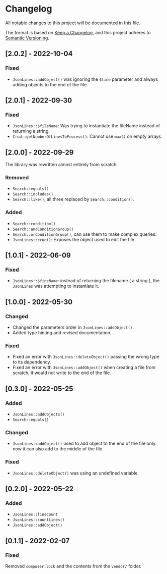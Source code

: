 # Changelog

All notable changes to this project will be documented in this file.

The format is based on [Keep a Changelog](https://keepachangelog.com/en/1.0.0/),
and this project adheres to [Semantic Versioning](https://semver.org/spec/v2.0.0.html).

## [2.0.2] - 2022-10-04

### Fixed
- `JsonLines::addObject()` was ignoring the `$line` parameter and always adding objects to the end of the file.


## [2.0.1] - 2022-09-30

### Fixed
- `JsonLines::$fileName`: Was trying to instantiate the fileName instead of returning a string.
- `Crud::getNumberOfLinesToProcess()`: Cannot use `max()` on empty arrays.

## [2.0.0] - 2022-09-29

The library was rewritten almost entirely from scratch.

### Removed

- `Search::equals()`
- `Search::includes()`
- `Search::like()`, all three replaced by `Search::condition()`.

### Added

- `Search::condition()`
- `Search::andConditionGroup()`
- `Search::orConditionGroup()`, can use them to make complex queries.
- `JsonLines::crud()`: Exposes the object used to edit the file.

## [1.0.1] - 2022-06-09

### Fixed

- `JsonLines::$fineName`: instead of returning the filename ( a string ), the `JsonLines` was attempting to instantiate it.

## [1.0.0] - 2022-05-30

### Changed

- Changed the parameters order in `JsonLines::addObject()`.
- Added type hinting and revised documentation.

### Fixed

- Fixed an error with `JsonLines::deleteObject()` passing the wrong type to its dependency.
- Fixed an error with `JsonLines::addObject()` when creating a file from scratch, it would not write to the end of the file.

## [0.3.0] - 2022-05-25

### Added

- `JsonLines::addObjects()`
- `Search::equals()`

### Changed

- `JsonLines::addObject()` used to add object to the end of the file only.
  now it can also add to the middle of the file.

### Fixed

- `JsonLines::deleteObject()` was using an undefined variable.

## [0.2.0] - 2022-05-22

### Added

- `JsonLines::lineCount`
- `JsonLines::countLines()`
- `JsonLines::addObject()`

## [0.1.1] - 2022-02-07

### Fixed

Removed `composer.lock` and the contents from the `vendor/` folder.
